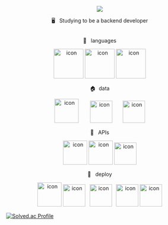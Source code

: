 
<p align="center">
<img src="https://capsule-render.vercel.app/api?type=waving&color=6182df&height=180&section=header&text=jjiione&fontSize=90" />
  </p>


<div align='center'> 🖥&nbsp&nbsp&nbspStudying to be a backend developer</div>

<br>
<p align="center">
📑&nbsp&nbsp&nbsplanguages
  </p>
<p align="center">
<img alt= "icon" wide="80" height="80" src ="https://techstack-generator.vercel.app/js-icon.svg">
<img alt= "icon" wide="80" height="80" src ="https://techstack-generator.vercel.app/python-icon.svg">
<img alt= "icon" wide="80" height="80" src ="https://techstack-generator.vercel.app/java-icon.svg">
  </p>
 <p align="center">
🏠&nbsp&nbspdata
  </p>
<p align="center">
<img alt= "icon" wide="65" height="65" src ="https://techstack-generator.vercel.app/mysql-icon.svg">
  &nbsp&nbsp&nbsp&nbsp&nbsp&nbsp
<img alt= "icon" wide="60" height="60" src ="https://velog.velcdn.com/images/sjy0917/post/45b7622b-54df-4f04-bd83-278c33c9bc90/typeorm.png">
&nbsp
&nbsp
&nbsp
<img alt= "icon" wide="60" height="60" src ="https://cdn4.iconfinder.com/data/icons/redis-2/1451/Untitled-2-512.png">
  </p> 
  
<p align="center">
🛵 &nbsp&nbspAPIs
  </p>
<p align="center">
<img alt= "icon" wide="65" height="65" src ="https://techstack-generator.vercel.app/restapi-icon.svg">
<img alt= "icon" wide="65" height="65" src ="https://techstack-generator.vercel.app/graphql-icon.svg">
<img alt= "icon" wide="60" height="60" src ="https://symbols.getvecta.com/stencil_89/37_nestjs-icon.a67daec196.svg">
  </p>
<p align="center">
🚀 &nbsp&nbspdeploy
  </p>
<p align="center">
<img alt= "icon" wide="65" height="65" src ="https://techstack-generator.vercel.app/docker-icon.svg">
<img alt= "icon" wide="60" height="60" src ="https://techstack-generator.vercel.app/kubernetes-icon.svg">
&nbsp
<img alt= "icon" wide="60" height="60" src="https://techstack-generator.vercel.app/aws-icon.svg">
&nbsp
<img alt= "icon" wide="60" height="60" src="https://lirp.cdn-website.com/aa0ef369/dms3rep/multi/opt/google-cloud-icon-570w.png">
<img alt= "icon" wide="60" height="60" src ="https://techstack-generator.vercel.app/github-icon.svg">
</p>  

[![Solved.ac Profile](http://mazassumnida.wtf/api/v2/generate_badge?boj=javva)](https://solved.ac/javva/)

<!--
<div>
<img src="https://github-readme-stats.vercel.app/api?username=yeongkyo1997&show_icons=true&count_private=true&theme=swift" height="150">
<img src="https://github-readme-stats.vercel.app/api/top-langs/?username=yeongkyo1997&layout=compact&hide_border=true&theme=swift" height="150">
</div>
-->

<!--
**jjiione/jjiione** is a ✨ _special_ ✨ repository because its `README.md` (this file) appears on your GitHub profile.

Here are some ideas to get you started:

- 🔭 I’m currently working on ...
- 🌱 I’m currently learning ...
- 👯 I’m looking to collaborate on ...
- 🤔 I’m looking for help with ...
- 💬 Ask me about ...
- 📫 How to reach me: ...
- 😄 Pronouns: ...
- ⚡ Fun fact: ...
-->
